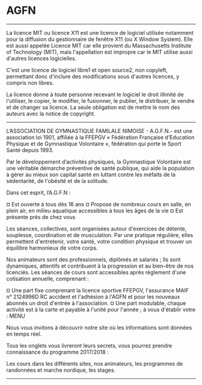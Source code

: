 # AGFN

------------------------------------------------------------------------------------------------------------------------------------------

La licence MIT ou licence X11 est une licence de logiciel utilisée notamment pour la diffusion du gestionnaire de fenêtre X11 (ou X Window System). Elle est aussi appelée Licence MIT car elle provient du Massachusetts Institute of Technology (MIT), mais l'appellation est impropre car le MIT utilise aussi d'autres licences logicielles.

C'est une licence de logiciel libre1 et open source2, non copyleft, permettant donc d'inclure des modifications sous d'autres licences, y compris non libres.

La licence donne à toute personne recevant le logiciel le droit illimité de l'utiliser, le copier, le modifier, le fusionner, le publier, le distribuer, le vendre et de changer sa licence. La seule obligation est de mettre le nom des auteurs avec la notice de copyright.

------------------------------------------------------------------------------------------------------------------------------------------

L’ASSOCIATION DE GYMNASTIQUE FAMILALE NIMOISE - A.G.F.N.- est une association loi 1901, affiliée à la FFEPGV « Fédération Française d’Education Physique et de Gymnastique Volontaire », fédération qui porte le Sport Santé depuis 1993.

Par le développement d’activités physiques, la Gymnastique Volontaire est une véritable démarche préventive de santé publique, qui aide la population à gérer au mieux son capital santé en luttant contre les méfaits de la sédentarité, de l'obésité et de la solitude.

Dans cet esprit, l’A.G.F.N :

¤ Est ouverte à tous dès 16 ans
¤ Propose de nombreux cours en salle, en plein air, en milieu aquatique accessibles à tous les âges de la vie
¤ Est présente près de chez vous

Les séances, collectives, sont organisées autour d'exercices de détente, souplesse, coordination et de musculation. Par une pratique régulière, elles permettent d'entretenir, votre santé, votre condition physique et trouver un équilibre harmonieux de votre corps.

Nos animateurs sont des professionnels, diplômés et salariés ; Ils sont dynamiques, attentifs et contribuent à la progression et au bien-être de nos licenciés.
Les séances de cours sont accessibles après règlement d'une cotisation annuelle, comprenant :

¤ Une part fixe comprenant la licence sportive FFEPGV, l'assurance MAIF n° 2124996D RC accident et l'adhésion à l'AGFN et pour les nouveaux abonnés un droit d'entrée à l'association.
¤ Une part modulable, chaque activité est à la carte et payable à l'unité pour l'année ; à vous d'établir votre : MENU

Nous vous invitons à découvrir notre site où les informations sont données en temps réel.

Tous les onglets vous livreront leurs secrets, vous pourrez prendre connaissance du programme 2017/2018 :

Les cours dans les différents sites, nos animateurs, les programmes de randonnées et marche nordique, les stages.

------------------------------------------------------------------------------------------------------------------------------------------
